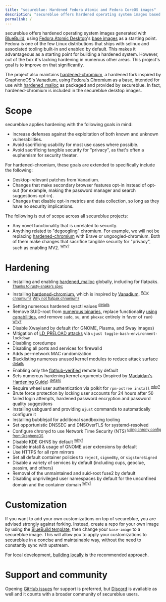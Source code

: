 ```yaml
---
title: "secureblue: Hardened Fedora Atomic and Fedora CoreOS images"
description: "secureblue offers hardened operating system images based on Fedora Atomic Desktop and Fedora CoreOS"
permalink: /
---
```


secureblue offers hardened operating system images generated with [BlueBuild](https://blue-build.org/), using [Fedora Atomic Desktop](https://fedoraproject.org/atomic-desktops/)'s [base images](https://pagure.io/workstation-ostree-config) as a starting point. Fedora is one of the few Linux distributions that ships with selinux and associated tooling built-in and enabled by default. This makes it advantageous as a starting point for building a hardened system. However, out of the box it's lacking hardening in numerous other areas. This project's goal is to improve on that significantly.

The project also maintains [hardened-chromium](https://github.com/secureblue/hardened-chromium), a hardened fork inspired by GrapheneOS's [Vanadium](https://github.com/GrapheneOS/Vanadium), using [Fedora's Chromium](https://src.fedoraproject.org/rpms/chromium) as a base, intended for use with [hardened_malloc](https://github.com/GrapheneOS/hardened_malloc) as packaged and provided by secureblue. In fact, hardened-chromium is included in the secureblue desktop images.

# Scope

secureblue applies hardening with the following goals in mind:

- Increase defenses against the exploitation of both known and unknown vulnerabilities.
- Avoid sacrificing usability for most use cases where possible.
- Avoid sacrificing tangible security for "privacy", as that's often a euphemism for security theater.

For hardened-chromium, these goals are extended to specifically include the following:

- Desktop-relevant patches from Vanadium.
- Changes that make secondary browser features opt-in instead of opt-out (for example, making the password manager and search suggestions opt-in).
- Changes that disable opt-in metrics and data collection, so long as they have no security implications.

The following is out of scope across all secureblue projects:

- Any novel functionality that is unrelated to security.
- Anything related to "degoogling" chromium. For example, we will not be replacing [hardened-chromium](https://github.com/secureblue/hardened-chromium) with Brave or ungoogled-chromium. Both of them make changes that sacrifice tangible security for "privacy", such as enabling MV2. <sup>[why?](https://developer.chrome.com/docs/extensions/develop/migrate/improve-security)</sup>

# Hardening

- Installing and enabling [hardened_malloc](https://github.com/GrapheneOS/hardened_malloc) globally, including for flatpaks. <sup>[Thanks to rusty-snake's spec](https://github.com/rusty-snake/fedora-extras)</sup>
- Installing [hardened-chromium](https://github.com/secureblue/hardened-chromium), which is inspired by [Vanadium](https://github.com/GrapheneOS/Vanadium). <sup>[Why chromium?](https://grapheneos.org/usage#web-browsing)</sup> <sup>[Why not flatpak chromium?](https://forum.vivaldi.net/post/669805)</sup>
- Setting numerous hardened sysctl values <sup>[details](https://github.com/secureblue/secureblue/blob/live/files/system/etc/sysctl.d/hardening.conf)</sup>
- Remove SUID-root from [numerous binaries](https://github.com/secureblue/secureblue/blob/live/files/scripts/removesuid.sh), replace functionality [using capabilities](https://github.com/secureblue/secureblue/blob/live/files/system/usr/bin/setcapsforunsuidbinaries), and remove `sudo`, `su`, and `pkexec` entirely in favor of `run0` <sup>[why?](https://mastodon.social/@pid_eins/112353324518585654)</sup>
- Disable Xwayland by default (for GNOME, Plasma, and Sway images)
- Mitigation of [LD_PRELOAD attacks](https://github.com/Aishou/wayland-keylogger) via `ujust toggle-bash-environment-lockdown`
- Disabling coredumps
- Disabling all ports and services for firewalld
- Adds per-network MAC randomization
- Blacklisting numerous unused kernel modules to reduce attack surface <sup>[details](https://github.com/secureblue/secureblue/blob/live/files/system/etc/modprobe.d/blacklist.conf)</sup>
- Enabling only the [flathub-verified](https://flathub.org/apps/collection/verified/1) remote by default
- Sets numerous hardening kernel arguments (Inspired by [Madaidan's Hardening Guide](https://madaidans-insecurities.github.io/guides/linux-hardening.html)) <sup>[details](/articles/kargs)</sup>
- Require wheel user authentication via polkit for `rpm-ostree install` <sup>[why?](https://github.com/rohanssrao/silverblue-privesc)
- Brute force protection by locking user accounts for 24 hours after 50 failed login attempts, hardened password encryption and password quality suggestions
- Installing usbguard and providing `ujust` commands to automatically configure it
- Installing bubblejail for additional sandboxing tooling
- Set opportunistic DNSSEC and DNSOverTLS for systemd-resolved
- Configure chronyd to use Network Time Security (NTS) <sup>[using chrony config from GrapheneOS](https://github.com/GrapheneOS/infrastructure/blob/main/chrony.conf)</sup>
- Disable KDE GHNS by default <sup>[why?](https://blog.davidedmundson.co.uk/blog/kde-store-content/)</sup>
- Disable install & usage of GNOME user extensions by default
- Use HTTPS for all rpm mirrors
- Set all default container policies to `reject`, `signedBy`, or `sigstoreSigned`
- Disable a variety of services by default (including cups, geoclue, passim, and others)
- Removal of the unmaintained and suid-root fuse2 by default
- Disabling unprivileged user namespaces by default for the unconfined domain and the container domain <sup>[why?](/articles/userns)</sup>

# Customization

If you want to add your own customizations on top of secureblue, you are advised strongly against forking. Instead, create a repo for your own image by using the [BlueBuild template](https://github.com/blue-build/template), then change your `base-image` to a secureblue image. This will allow you to apply your customizations to secureblue in a concise and maintainable way, without the need to constantly sync with upstream.

For local development, [building locally](/contributing#building-locally) is the recommended approach.

# Support and community

Opening [GitHub issues](https://github.com/secureblue/secureblue) for support is preferred, but [Discord](https://discord.gg/qMTv5cKfbF) is available as well and it counts with a broader community of secureblue users.